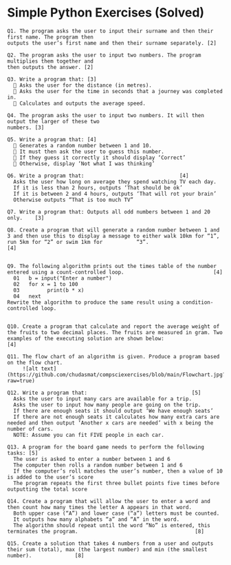 # Simple Python Exercises (Solved)

    Q1. The program asks the user to input their surname and then their first name. The program then
    outputs the user’s first name and then their surname separately. [2]
    
    Q2. The program asks the user to input two numbers. The program multiplies them together and
    then outputs the answer. [2]
    
    Q3. Write a program that: [3]
       Asks the user for the distance (in metres).
       Asks the user for the time in seconds that a journey was completed in.
       Calculates and outputs the average speed.
    
    Q4. The program asks the user to input two numbers. It will then output the larger of these two
    numbers. [3]
    
    Q5. Write a program that: [4]
       Generates a random number between 1 and 10.
       It must then ask the user to guess this number.
       If they guess it correctly it should display ‘Correct’
       Otherwise, display ‘Not what I was thinking’
 
    Q6. Write a program that:								[4]
      Asks the user how long on average they spend watching TV each day.
      If it is less than 2 hours, outputs ‘That should be ok’
      If it is between 2 and 4 hours, outputs ‘That will rot your brain’
      Otherwise outputs “That is too much TV”

    Q7. Write a program that: Outputs all odd numbers between 1 and 20 only. 	[3]

    Q8. Create a program that will generate a random number between 1 and 3 and then use this to display a message to either walk 10km for “1”, run 5km for “2” or swim 1km for           “3”.											[4]


    Q9. The following algorithm prints out the times table of the number entered using a count-controlled loop.								[4]
      01   b = input("Enter a number") 
      02   for x = 1 to 100 
      03         print(b * x)
      04   next	
    Rewrite the algorithm to produce the same result using a condition-controlled loop.


    Q10. Create a program that calculate and report the average weight of the fruits to two decimal places. The fruits are measured in gram. Two examples of the executing solution are shown below:								[4]
    
    Q11. The flow chart of an algorithm is given. Produce a program based on the flow chart.
         ![alt text](https://github.com/chudasmat/compsciexercises/blob/main/Flowchart.jpg?raw=true)
         
    Q12. Write a program that:									[5]
      Asks the user to input many cars are available for a trip.
      Asks the user to input how many people are going on the trip. 
      If there are enough seats it should output ‘We have enough seats’
      If there are not enough seats it calculates how many extra cars are needed and then output ‘Another x cars are needed’ with x being the number of cars. 
      NOTE: Assume you can fit FIVE people in each car. 

    Q13. A program for the board game needs to perform the following tasks:	[5]
      The user is asked to enter a number between 1 and 6
      The computer then rolls a random number between 1 and 6
      If the computer’s roll matches the user’s number, then a value of 10 is added to the user’s score
      The program repeats the first three bullet points five times before outputting the total score

    Q14. Create a program that will allow the user to enter a word and then count how many times the letter A appears in that word. 
      Both upper case (“A”) and lower case (“a”) letters must be counted.
      It outputs how many alphabets “a” and “A” in the word. 
      The algorithm should repeat until the word “No” is entered, this terminates the program.										[8]

    Q15. Create a solution that takes 4 numbers from a user and outputs their sum (total), max (the largest number) and min (the smallest number).				[8]
